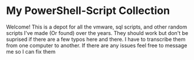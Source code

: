 # My PowerShell-Script Collection

Welcome! This is a depot for all the vmware, sql scripts, and other random scripts I've made (Or found) over the years.
They should work but don't be suprised if there are a few typos here and there. I have to transcribe them from one computer to another. 
If there are any issues feel free to message me so I can fix them
